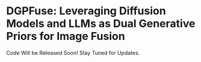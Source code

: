 # DGPFuse: Leveraging Diffusion Models and LLMs as Dual Generative Priors for Image Fusion

Code Will be Released Soon! Stay Tuned for Updates.
